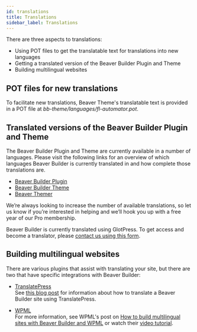 ```yaml
---
id: translations
title: Translations
sidebar_label: Translations
---
```


There are three aspects to translations:

  * Using POT files to get the translatable text for translations into new languages
  * Getting a translated version of the Beaver Builder Plugin and Theme
  * Building multilingual websites

## POT files for new translations

To facilitate new translations, Beaver Theme's translatable text is provided
in a POT file at _bb-theme/languages/fl-automator.pot_.

## Translated versions of the Beaver Builder Plugin and Theme

The Beaver Builder Plugin and Theme are currently available in a number of
languages. Please visit the following links for an overview of which languages
Beaver Builder is currently translated in and how complete those translations
are.

  * [Beaver Builder Plugin](https://translate.wpbeaverbuilder.com/glotpress/projects/bb-plugin/)
  * [Beaver Builder Theme](https://translate.wpbeaverbuilder.com/glotpress/projects/bb-theme/)
  * [Beaver Themer](https://translate.wpbeaverbuilder.com/glotpress/projects/bb-theme-builder/)

We’re always looking to increase the number of available translations, so let
us know if you’re interested in helping and we’ll hook you up with a free year
of our Pro membership.

Beaver Builder is currently translated using GlotPress. To get access and
become a translator, please [contact us using this form](https://translate.wpbeaverbuilder.com/contact-the-administrator/).

## Building multilingual websites

There are various plugins that assist with translating your site, but there
are two that have specific integrations with Beaver Builder:

  * [TranslatePress](https://translatepress.com)  
See [this blog post](https://www.wpbeaverbuilder.com/how-to-create-a-multilingual-wordpress-site/) for information about how to translate a Beaver Builder site using TranslatePress.

  * [WPML](https://wpml.org)  
For more information, see WPML's post on [How to build multilingual sites with Beaver Builder and WPML](https://wpml.org/documentation/plugins-compatibility/beaver-builder/?aid=83065&affiliate_key=OKuuAGLjyHp3) or watch their [video tutorial](https://www.youtube.com/watch?v=f4RjUCdOtFk).
